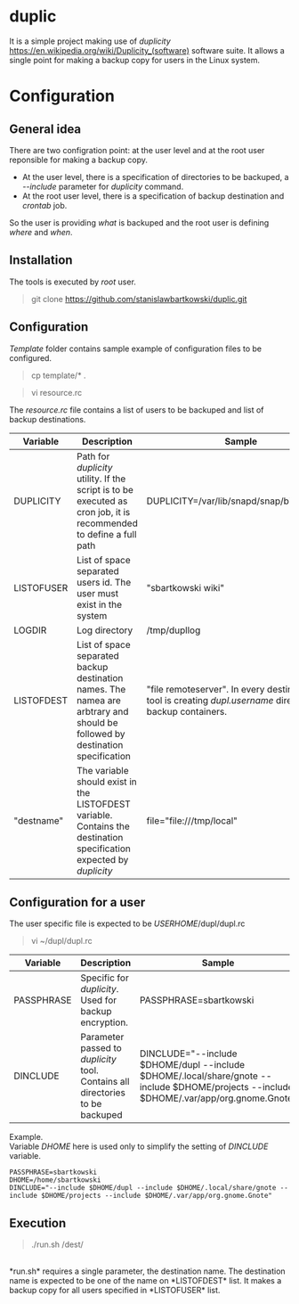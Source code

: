 # duplic

It is a simple project making use of *duplicity* https://en.wikipedia.org/wiki/Duplicity_(software) software suite. It allows a single point for making a backup copy for users in the Linux system.<br>

# Configuration

## General idea

There are two configration point: at the user level and at the root user reponsible for making a backup copy.<br>
* At the user level, there is a specification of directories to be backuped, a *--include* parameter for *duplicity* command.
* At the root user level, there is a specification of backup destination and *crontab* job. 

So the user is providing *what* is backuped and the root user is defining *where* and *when*.

## Installation

The tools is executed by *root* user. <br>

> git clone https://github.com/stanislawbartkowski/duplic.git

## Configuration

*Template* folder contains sample example of configuration files to be configured.

> cp template/* . <br>

> vi resource.rc<br>

The *resource.rc* file contains a list of users to be backuped and list of backup destinations.

| Variable | Description | Sample
| ---- | ---- | ---- |
| DUPLICITY | Path for *duplicity* utility. If the script is to be executed as cron job, it is recommended to define a full path | DUPLICITY=/var/lib/snapd/snap/bin/duplicity
| LISTOFUSER | List of space separated users id. The user must exist in the system | "sbartkowski wiki"
| LOGDIR | Log directory | /tmp/dupllog
| LISTOFDEST | List of space separated backup destination names. The namea are arbtrary and should be followed by destination specification | "file remoteserver". In every destination, the tool is creating *dupl.username* directory for backup containers.
| "destname" | The variable should exist in the LISTOFDEST variable. Contains the destination specification expected by *duplicity* | file="file:///tmp/local"

## Configuration for a user

The user specific file is expected to be *USERHOME*/dupl/dupl.rc

> vi  ~/dupl/dupl.rc<br>

| Variable | Description | Sample
| ---- | ----- | ----- |
| PASSPHRASE | Specific for *duplicity*. Used for backup encryption.  | PASSPHRASE=sbartkowski
| DINCLUDE | Parameter passed to *duplicity* tool. Contains all directories to be backuped | DINCLUDE="--include $DHOME/dupl --include $DHOME/.local/share/gnote --include $DHOME/projects --include $DHOME/.var/app/org.gnome.Gnote"

Example.<br>
Variable *DHOME* here is used only to simplify the setting of *DINCLUDE* variable.

```
PASSPHRASE=sbartkowski
DHOME=/home/sbartkowski
DINCLUDE="--include $DHOME/dupl --include $DHOME/.local/share/gnote --include $DHOME/projects --include $DHOME/.var/app/org.gnome.Gnote"
```

## Execution

>./run.sh /dest/<br>
<br>
*run.sh* requires a single parameter, the destination name. The destination name is expected to be one of the name on *LISTOFDEST* list. It makes a backup copy for all users specified in *LISTOFUSER* list.




